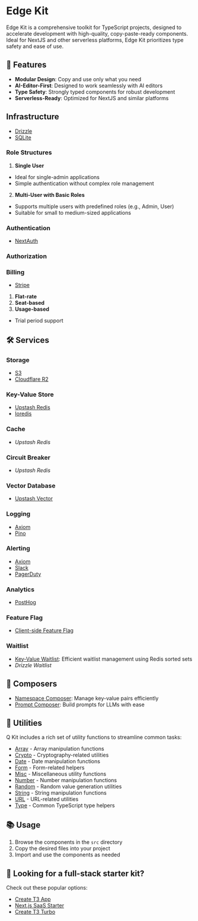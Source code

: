 # Edge Kit

Edge Kit is a comprehensive toolkit for TypeScript projects, designed to accelerate development with high-quality, copy-paste-ready components. Ideal for NextJS and other serverless platforms, Edge Kit prioritizes type safety and ease of use.

## 🚀 Features

- **Modular Design**: Copy and use only what you need
- **AI-Editor-First**: Designed to work seamlessly with AI editors
- **Type Safety**: Strongly typed components for robust development
- **Serverless-Ready**: Optimized for NextJS and similar platforms

## Infrastructure

- [Drizzle](./src/database/drizzleSchema.ts)
- [SQLite](./src/database/sqliteDatabase.ts)

### Role Structures

1. **Single User**

- Ideal for single-admin applications
- Simple authentication without complex role management

2. **Multi-User with Basic Roles**

- Supports multiple users with predefined roles (e.g., Admin, User)
- Suitable for small to medium-sized applications

### Authentication

- [NextAuth](./src/auth/nextAuth.ts)

### Authorization

### Billing

- [Stripe](./src/services/billing/stripeBillingManager.ts)

1. **Flat-rate**
2. **Seat-based**
3. **Usage-based**

- Trial period support

## 🛠 Services

### Storage

- [S3](./src/services/storage/s3Storage.ts)
- [Cloudflare R2](./src/services/storage/r2Storage.ts)

### Key-Value Store

- [Upstash Redis](./src/services/keyValue/upstashRedisKeyValue.ts)
- [Ioredis](./src/services/keyValue/ioredisKeyValue.ts)

### Cache

- _Upstash Redis_

### Circuit Breaker

- _Upstash Redis_

### Vector Database

- [Upstash Vector](./src/services/vectorDatabase/upstashVectorDatabase.ts)

### Logging

- [Axiom](./src/services/logging/axiomLogger.ts)
- [Pino](./src/services/logging/axiomPinoLogger.ts)

### Alerting

- [Axiom](./src/services/alerting/axiomAlerting.ts)
- [Slack](./src/services/alerting/slackAlerting.ts)
- [PagerDuty](./src/services/alerting/pagerDutyAlerting.ts)

### Analytics

- [PostHog](./src/services/analytics/posthogAnalytics.ts)

### Feature Flag

- [Client-side Feature Flag](./src/services/featureFlag/clientFeatureFlag.ts)

### Waitlist

- [Key-Value Waitlist](./src/services/waitlist/keyValueWaitlist.ts): Efficient waitlist management using Redis sorted sets
- _Drizzle Waitlist_

## 🎼 Composers

- [Namespace Composer](./src/composers/namespaceComposer.ts): Manage key-value pairs efficiently
- [Prompt Composer](./src/composers/promptComposer.ts): Build prompts for LLMs with ease

## 🧰 Utilities

Q Kit includes a rich set of utility functions to streamline common tasks:

- [Array](./src/utils/arrayUtils.ts) - Array manipulation functions
- [Crypto](./src/utils/cryptoUtils.ts) - Cryptography-related utilities
- [Date](./src/utils/dateUtils.ts) - Date manipulation functions
- [Form](./src/utils/formUtils.ts) - Form-related helpers
- [Misc](./src/utils/miscUtils.ts) - Miscellaneous utility functions
- [Number](./src/utils/numberUtils.ts) - Number manipulation functions
- [Random](./src/utils/randomUtils.ts) - Random value generation utilities
- [String](./src/utils/stringUtils.ts) - String manipulation functions
- [URL](./src/utils/urlUtils.ts) - URL-related utilities
- [Type](./src/utils/typeUtils.ts) - Common TypeScript type helpers

## 📚 Usage

1. Browse the components in the `src` directory
2. Copy the desired files into your project
3. Import and use the components as needed

## 📣 Looking for a full-stack starter kit?

Check out these popular options:

- [Create T3 App](https://github.com/t3-oss/create-t3-app)
- [Next.js SaaS Starter](https://github.com/leerob/next-saas-starter)
- [Create T3 Turbo](https://github.com/t3-oss/create-t3-turbo)
